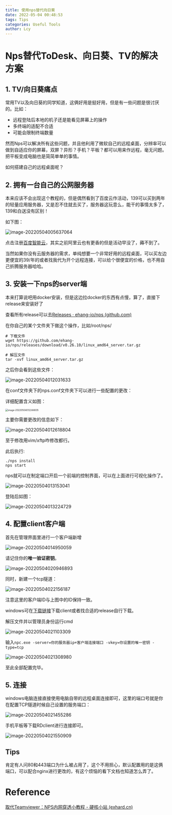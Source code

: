 ```yaml
---
title: 使用nps替代向日葵
date: 2022-05-04 00:48:53
tags: Tips
categories: Useful Tools
author: Lcy
---
```


# Nps替代ToDesk、向日葵、TV的解决方案

## 1. TV/向日葵痛点

常用TV以及向日葵的同学知道，这俩好用是挺好用，但是有一些问题是很讨厌的。比如：

- 远程登陆后本地的机子还是能看见屏幕上的操作
- 多终端的适配不合适
- 可能会限制终端数量

然而Nps可以解决所有这些问题，并且他利用了微软自己的远程桌面，分辨率可以做到自适应你的屏幕，双屏？异形？手机？平板？都可以用来作远程，毫无问题。把平板变成电脑也是简简单单的事情。

如何搭建自己的远程桌面呢？

## 2. 拥有一台自己的公网服务器

本来应该不会出现这个教程的，但是偶然看到了百度云作活动，139可以买到两年的轻量应用服务器，又是忍不住就去买了，服务器这玩意么，能干的事情太多了，139和白送没有区别！

如下图：

![image-20220504005637064](https://luochengyu.oss-cn-beijing.aliyuncs.com/img/image-20220504005637064.png)

点击注册[百度智能云](https://console.bce.baidu.com/qualify/#/qualify/index?invitationUserCode=fmwTG6KE&campaignId=20220407_discount_time)，其实之前阿里云也有更香的但是活动早没了，薅不到了。

当然如果你没有云服务器的需求，单纯想要一个非常好用的远程桌面，可以买左边更便宜的39/年的或者找我代为开个远程连接，可以给个很便宜的价格，也不用自己折腾服务器哈哈。

## 3. 安装一下nps的server端

本来打算说吧用docker安装，但是这边拉docker的东西有点慢，算了，直接下release来安装好了

查看所有release可以去[Releases · ehang-io/nps (github.com)](https://github.com/ehang-io/nps/releases)

在你自己的某个文件夹下做这个操作，比如/root/nps/

```shell
# 下载文件
wget https://github.com/ehang-io/nps/releases/download/v0.26.10/linux_amd64_server.tar.gz

# 解压文件
tar -xvf linux_amd64_server.tar.gz
```

之后你会看到这些文件：

![image-20220504012031633](https://luochengyu.oss-cn-beijing.aliyuncs.com/img/image-20220504012031633.png)

在conf文件夹下的nps.conf文件夹下可以进行一些配置的更改：

详细配置含义如图：

<img src="https://luochengyu.oss-cn-beijing.aliyuncs.com/img/image-20220504012244835.png" alt="image-20220504012244835" style="zoom:50%;" />

主要你需要更改的信息如下：

![image-20220504012618804](https://luochengyu.oss-cn-beijing.aliyuncs.com/img/image-20220504012618804.png)

至于修改用vim/xftp咋修改都行。

此后执行:

```shell
./nps install
nps start
```

nps就可以在制定端口开启一个前端的控制界面，可以在上面进行可视化操作了。

![image-20220504013153041](https://luochengyu.oss-cn-beijing.aliyuncs.com/img/image-20220504013153041.png)

登陆后如图：

![image-20220504013224729](https://luochengyu.oss-cn-beijing.aliyuncs.com/img/image-20220504013224729.png)

## 4. 配置client客户端

首先在管理界面里进行一个客户端新增

![image-20220504014950059](https://luochengyu.oss-cn-beijing.aliyuncs.com/img/image-20220504014950059.png)

请记住你的**唯一验证密钥**。

![image-20220504020946893](https://luochengyu.oss-cn-beijing.aliyuncs.com/img/image-20220504020946893.png)

同时，新建一个tcp隧道：

![image-20220504022156187](https://luochengyu.oss-cn-beijing.aliyuncs.com/img/image-20220504022156187.png)

注意这里的客户端ID与上图中的ID保持一致。

windows可在[下载链接](https://github.com/ehang-io/nps/releases/download/v0.26.10/windows_amd64_client.tar.gz)下载client或者找合适的release自行下载。

解压文件并以管理员身份运行cmd

![image-20220504021103309](https://luochengyu.oss-cn-beijing.aliyuncs.com/img/image-20220504021103309.png)

输入`npc.exe -server=你的服务器ip+客户端连接端口 -vkey=你设置的唯一密钥 -type=tcp`

![image-20220504021308980](https://luochengyu.oss-cn-beijing.aliyuncs.com/img/image-20220504021308980.png)

至此全部配置完毕。

## 5. 连接

windows电脑连接直接使用电脑自带的远程桌面连接即可，这里的端口号就是你在配置TCP隧道时候自己设置的服务端口：

![image-20220504021455286](https://luochengyu.oss-cn-beijing.aliyuncs.com/img/image-20220504021455286.png)

手机平板等下载RDclient进行连接即可。

![image-20220504021550909](https://luochengyu.oss-cn-beijing.aliyuncs.com/img/image-20220504021550909.png)

## Tips

肯定有人问80和443端口为什么被占用了，这个不用担心，默认配置用的是这俩端口，可以配合nginx进行更改的，有这个烦恼的看下文档也知道怎么弄了。

# Reference

[取代Teamviewer：NPS内网穿透小教程 - 硬核小站 (exhard.cn)](http://exhard.cn/wordpress/?p=324)
